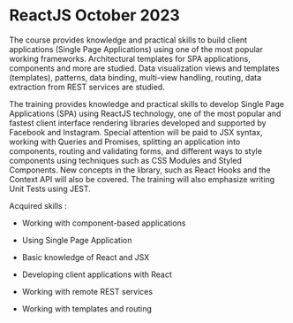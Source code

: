 # ReactJS October 2023

The course provides knowledge and practical skills to build client applications (Single Page Applications) using one of the most popular working frameworks. Architectural templates for SPA applications, components and more are studied. Data visualization views and templates (templates), patterns, data binding, multi-view handling, routing, data extraction from REST services are studied.

The training provides knowledge and practical skills to develop Single Page Applications (SPA) using ReactJS technology, one of the most popular and fastest client interface rendering libraries developed and supported by Facebook and Instagram. Special attention will be paid to JSX syntax, working with Queries and Promises, splitting an application into components, routing and validating forms, and different ways to style components using techniques such as CSS Modules and Styled Components. New concepts in the library, such as React Hooks and the Context API will also be covered. The training will also emphasize writing Unit Tests using JEST.

Acquired skills :

  - Working with component-based applications

  - Using Single Page Application

  - Basic knowledge of React and JSX

  - Developing client applications with React

  - Working with remote REST services

  - Working with templates and routing

